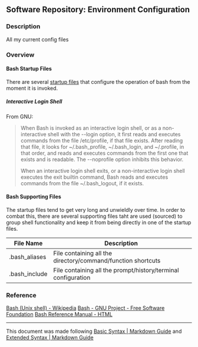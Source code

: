 ## Software Repository: Environment Configuration

### Description
All my current config files  

### Overview

#### Bash Startup Files
There are several [startup files](https://www.gnu.org/software/bash/manual/html_node/Bash-Startup-Files.html) that configure the operation of bash from the moment it is invoked.  

##### Interactive Login Shell
From GNU:
> When Bash is invoked as an interactive login shell, or as a non-interactive shell with the --login option,
> it first reads and executes commands from the file /etc/profile, if that file exists. After reading that file, it looks for
> ~/.bash_profile, ~/.bash_login, and ~/.profile, in that order, and reads and executes commands from the first one
> that exists and is readable. The --noprofile option inhibits this behavior.
>
> When an interactive login shell exits, or a non-interactive login shell executes the exit builtin command, Bash reads and
> executes commands from the file ~/.bash_logout, if it exists. 


#### Bash Supporting Files
The startup files tend to get very long and unwieldly over time. In order to combat this, there are several supporting files taht are used (sourced) to group shell functionality and keep it from being directly in one of the startup files.   

| File Name | Description |
|-----|-----|
| .bash_aliases | File containing all the directory/command/function shortcuts |
| .bash_include | File containing all the prompt/history/terminal configuration |


### Reference

[Bash (Unix shell) - Wikipedia](https://en.wikipedia.org/wiki/Bash_(Unix_shell))
[Bash - GNU Project - Free Software Foundation](https://www.gnu.org/software/bash/)
[Bash Reference Manual - HTML](https://www.gnu.org/software/bash/manual/html_node/index.html)

---
This document was made following [Basic Syntax | Markdown Guide](https://www.markdownguide.org/basic-syntax/) and [Extended Syntax | Markdown Guide](https://www.markdownguide.org/extended-syntax/)
